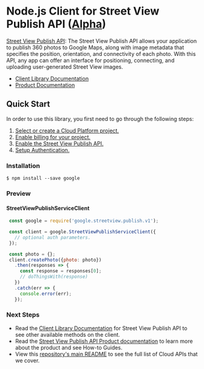 # Node.js Client for Street View Publish API ([Alpha](https://github.com/GoogleCloudPlatform/google-cloud-node#versioning))

[Street View Publish API][Product Documentation]:
The Street View Publish API allows your application to publish 360 photos to
Google Maps, along with image metadata that specifies the position,
orientation, and connectivity of each photo. With this API, any app can
offer an interface for positioning, connecting, and uploading user-generated
Street View images.
- [Client Library Documentation][]
- [Product Documentation][]

## Quick Start
In order to use this library, you first need to go through the following
steps:

1. [Select or create a Cloud Platform project.](https://console.cloud.google.com/project)
2. [Enable billing for your project.](https://cloud.google.com/billing/docs/how-to/modify-project#enable_billing_for_a_project)
3. [Enable the Street View Publish API.](https://console.cloud.google.com/apis/library/streetview_publish.googleapis.com)
4. [Setup Authentication.](https://googlecloudplatform.github.io/google-cloud-node/#/docs/google-cloud/master/guides/authentication)

### Installation
```
$ npm install --save google
```

### Preview
#### StreetViewPublishServiceClient
```js
 const google = require('google.streetview.publish.v1');

 const client = google.StreetViewPublishServiceClient({
   // optional auth parameters.
 });

 const photo = {};
 client.createPhoto({photo: photo})
   .then(responses => {
     const response = responses[0];
     // doThingsWith(response)
   })
   .catch(err => {
     console.error(err);
   });
```

### Next Steps
- Read the [Client Library Documentation][] for Street View Publish API
  to see other available methods on the client.
- Read the [Street View Publish API Product documentation][Product Documentation]
  to learn more about the product and see How-to Guides.
- View this [repository's main README](https://github.com/GoogleCloudPlatform/google-cloud-node/blob/master/README.md)
  to see the full list of Cloud APIs that we cover.

[Client Library Documentation]: https://googlecloudplatform.github.io/google-cloud-node/#/docs/streetview_publish
[Product Documentation]: https://cloud.google.com/streetview_publish